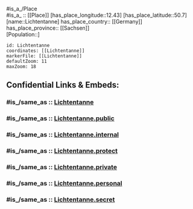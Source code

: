 ﻿---
confidential: public
isDeleted: false
location:
- 50.7
- 12.43
mapmarker: city
mapzoom:
- 7
- 12
SpocWebEntityId: 31984
tags:
- geo/City
type: City
---

#is_a_/Place  
#is_a_ :: [[Place]] 
[has_place_longitude::12.43] 
[has_place_latitude::50.7] 
[name::Lichtentanne] 
has_place_country:: [[Germany]]  
has_place_province:: [[Sachsen]]  
[Population::] 



```leaflet
id: Lichtentanne
coordinates: [[Lichtentanne]] 
markerFile: [[Lichtentanne]] 
defaultZoom: 11 
maxZoom: 18
```


## Confidential Links & Embeds: 

### #is_/same_as :: [Lichtentanne](/_Standards/Earth/Continent/Europe/Europe~Central/Germany/Germany~East/Sachsen/counties~Sachsen/Zwickau/cities~Zwickau/Lichtentanne.md) 

### #is_/same_as :: [Lichtentanne.public](/_public/Earth/Continent/Europe/Europe~Central/Germany/Germany~East/Sachsen/counties~Sachsen/Zwickau/cities~Zwickau/Lichtentanne.public.md) 

### #is_/same_as :: [Lichtentanne.internal](/_internal/Earth/Continent/Europe/Europe~Central/Germany/Germany~East/Sachsen/counties~Sachsen/Zwickau/cities~Zwickau/Lichtentanne.internal.md) 

### #is_/same_as :: [Lichtentanne.protect](/_protect/Earth/Continent/Europe/Europe~Central/Germany/Germany~East/Sachsen/counties~Sachsen/Zwickau/cities~Zwickau/Lichtentanne.protect.md) 

### #is_/same_as :: [Lichtentanne.private](/_private/Earth/Continent/Europe/Europe~Central/Germany/Germany~East/Sachsen/counties~Sachsen/Zwickau/cities~Zwickau/Lichtentanne.private.md) 

### #is_/same_as :: [Lichtentanne.personal](/_personal/Earth/Continent/Europe/Europe~Central/Germany/Germany~East/Sachsen/counties~Sachsen/Zwickau/cities~Zwickau/Lichtentanne.personal.md) 

### #is_/same_as :: [Lichtentanne.secret](/_secret/Earth/Continent/Europe/Europe~Central/Germany/Germany~East/Sachsen/counties~Sachsen/Zwickau/cities~Zwickau/Lichtentanne.secret.md)

